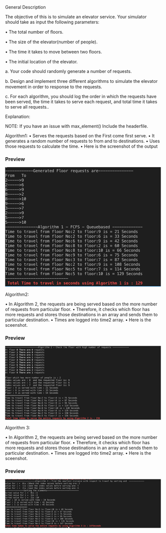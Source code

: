 General Description

The objective of this is to simulate an elevator service. Your simulator should take as input the following parameters:

• The total number of ﬂoors.

• The size of the elevator(number of people).

• The time it takes to move between two ﬂoors.

• The initial location of the elevator.

a. Your code should randomly generate a number of requests.

b. Design and implement three diﬀerent algorithms to simulate the elevator movement in order to response to the requests.

c. For each algorithm, you should log the order in which the requests have been served, the time it takes to serve each request, and total time it takes to serve all requests..


Explanation: 

NOTE: If you have an issue with max_element() 
    Include the <algorithm>  headerfile.

Algorithm1:
•	Serves the requests based on the First come first serve.
•	It generates a random number of requests to from and to destinations.
•	Uses those requests to calculate the time.
•	Here is the screenshot of the output
### Preview
![Resume Screenshot](/Alg1.png)

Algorithm2: 

•	In Algorithm 2, the requests are being served based on the more number of requests from particular floor.
•	Therefore, it checks which floor has more requests and stores those destinations in an array and sends them to particular destination.
•	Times are logged into time2 array.
•	Here is the sceenshot.

### Preview
![Resume Screenshot](/alg2.png)

Algorithm 3: 

•	In Algorithm 2, the requests are being served based on the more number of requests from particular floor.
•	Therefore, it checks which floor has more requests and stores those destinations in an array and sends them to particular destination.
•	Times are logged into time2 array.
•	Here is the sceenshot.
### Preview
![Resume Screenshot](/Algo3.png)
